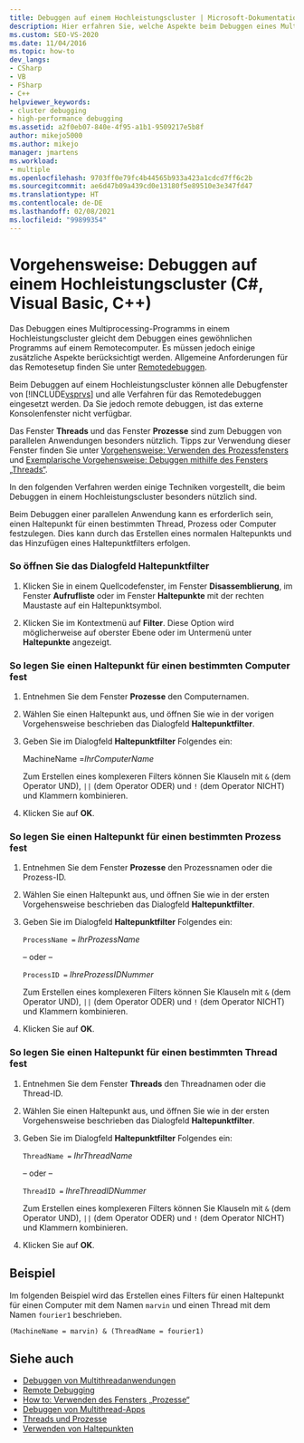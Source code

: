 ```yaml
---
title: Debuggen auf einem Hochleistungscluster | Microsoft-Dokumentation
description: Hier erfahren Sie, welche Aspekte beim Debuggen eines Multiprocessing-Programms in einem Hochleistungscluster von besonderer Bedeutung sind. Zwei Fenster sind besonders nützlich. Außerdem gibt es spezielle Techniken.
ms.custom: SEO-VS-2020
ms.date: 11/04/2016
ms.topic: how-to
dev_langs:
- CSharp
- VB
- FSharp
- C++
helpviewer_keywords:
- cluster debugging
- high-performance debugging
ms.assetid: a2f0eb07-840e-4f95-a1b1-9509217e5b8f
author: mikejo5000
ms.author: mikejo
manager: jmartens
ms.workload:
- multiple
ms.openlocfilehash: 9703ff0e79fc4b44565b933a423a1cdcd7ff6c2b
ms.sourcegitcommit: ae6d47b09a439cd0e13180f5e89510e3e347fd47
ms.translationtype: HT
ms.contentlocale: de-DE
ms.lasthandoff: 02/08/2021
ms.locfileid: "99899354"
---
```

# <a name="how-to-debug-on-a-high-performance-cluster-c-visual-basic-c"></a>Vorgehensweise: Debuggen auf einem Hochleistungscluster (C#, Visual Basic, C++)

Das Debuggen eines Multiprocessing-Programms in einem Hochleistungscluster gleicht dem Debuggen eines gewöhnlichen Programms auf einem Remotecomputer. Es müssen jedoch einige zusätzliche Aspekte berücksichtigt werden. Allgemeine Anforderungen für das Remotesetup finden Sie unter [Remotedebuggen](../debugger/remote-debugging.md).

 Beim Debuggen auf einem Hochleistungscluster können alle Debugfenster von [!INCLUDE[vsprvs](../code-quality/includes/vsprvs_md.md)] und alle Verfahren für das Remotedebuggen eingesetzt werden. Da Sie jedoch remote debuggen, ist das externe Konsolenfenster nicht verfügbar.

 Das Fenster **Threads** und das Fenster **Prozesse** sind zum Debuggen von parallelen Anwendungen besonders nützlich. Tipps zur Verwendung dieser Fenster finden Sie unter [Vorgehensweise: Verwenden des Prozessfensters](/previous-versions/visualstudio/visual-studio-2010/7h8h5sdw(v=vs.100)) und [Exemplarische Vorgehensweise: Debuggen mithilfe des Fensters „Threads“](../debugger/how-to-use-the-threads-window.md).

 In den folgenden Verfahren werden einige Techniken vorgestellt, die beim Debuggen in einem Hochleistungscluster besonders nützlich sind.

 Beim Debuggen einer parallelen Anwendung kann es erforderlich sein, einen Haltepunkt für einen bestimmten Thread, Prozess oder Computer festzulegen. Dies kann durch das Erstellen eines normalen Haltepunkts und das Hinzufügen eines Haltepunktfilters erfolgen.

### <a name="to-open-the-breakpoint-filter-dialog-box"></a>So öffnen Sie das Dialogfeld Haltepunktfilter

1. Klicken Sie in einem Quellcodefenster, im Fenster **Disassemblierung**, im Fenster **Aufrufliste** oder im Fenster **Haltepunkte** mit der rechten Maustaste auf ein Haltepunktsymbol.

2. Klicken Sie im Kontextmenü auf **Filter**. Diese Option wird möglicherweise auf oberster Ebene oder im Untermenü unter **Haltepunkte** angezeigt.

### <a name="to-set-a-breakpoint-on-a-specific-computer"></a>So legen Sie einen Haltepunkt für einen bestimmten Computer fest

1. Entnehmen Sie dem Fenster **Prozesse** den Computernamen.

2. Wählen Sie einen Haltepunkt aus, und öffnen Sie wie in der vorigen Vorgehensweise beschrieben das Dialogfeld **Haltepunktfilter**.

3. Geben Sie im Dialogfeld **Haltepunktfilter** Folgendes ein:

     MachineName =*IhrComputerName*

     Zum Erstellen eines komplexeren Filters können Sie Klauseln mit `&` (dem Operator UND), `||` (dem Operator ODER) und `!` (dem Operator NICHT) und Klammern kombinieren.

4. Klicken Sie auf **OK**.

### <a name="to-set-a-breakpoint-on-a-specific-process"></a>So legen Sie einen Haltepunkt für einen bestimmten Prozess fest

1. Entnehmen Sie dem Fenster **Prozesse** den Prozessnamen oder die Prozess-ID.

2. Wählen Sie einen Haltepunkt aus, und öffnen Sie wie in der ersten Vorgehensweise beschrieben das Dialogfeld **Haltepunktfilter**.

3. Geben Sie im Dialogfeld **Haltepunktfilter** Folgendes ein:

     `ProcessName =` *IhrProzessName*

     – oder –

     `ProcessID =` *IhreProzessIDNummer*

     Zum Erstellen eines komplexeren Filters können Sie Klauseln mit `&` (dem Operator UND), `||` (dem Operator ODER) und `!` (dem Operator NICHT) und Klammern kombinieren.

4. Klicken Sie auf **OK**.

### <a name="to-set-a-breakpoint-on-a-specific-thread"></a>So legen Sie einen Haltepunkt für einen bestimmten Thread fest

1. Entnehmen Sie dem Fenster **Threads** den Threadnamen oder die Thread-ID.

2. Wählen Sie einen Haltepunkt aus, und öffnen Sie wie in der ersten Vorgehensweise beschrieben das Dialogfeld **Haltepunktfilter**.

3. Geben Sie im Dialogfeld **Haltepunktfilter** Folgendes ein:

     `ThreadName =` *IhrThreadName*

     – oder –

     `ThreadID =` *IhreThreadIDNummer*

     Zum Erstellen eines komplexeren Filters können Sie Klauseln mit `&` (dem Operator UND), `||` (dem Operator ODER) und `!` (dem Operator NICHT) und Klammern kombinieren.

4. Klicken Sie auf **OK**.

## <a name="example"></a>Beispiel
 Im folgenden Beispiel wird das Erstellen eines Filters für einen Haltepunkt für einen Computer mit dem Namen `marvin` und einen Thread mit dem Namen `fourier1` beschrieben.

`(MachineName = marvin) & (ThreadName = fourier1)`

## <a name="see-also"></a>Siehe auch
- [Debuggen von Multithreadanwendungen](../debugger/debug-multithreaded-applications-in-visual-studio.md)
- [Remote Debugging](../debugger/remote-debugging.md)
- [How to: Verwenden des Fensters „Prozesse“](/previous-versions/visualstudio/visual-studio-2010/7h8h5sdw(v=vs.100))
- [Debuggen von Multithread-Apps](../debugger/get-started-debugging-multithreaded-apps.md)
- [Threads und Prozesse](/previous-versions/visualstudio/visual-studio-2010/ms164740(v=vs.100))
- [Verwenden von Haltepunkten](../debugger/using-breakpoints.md)